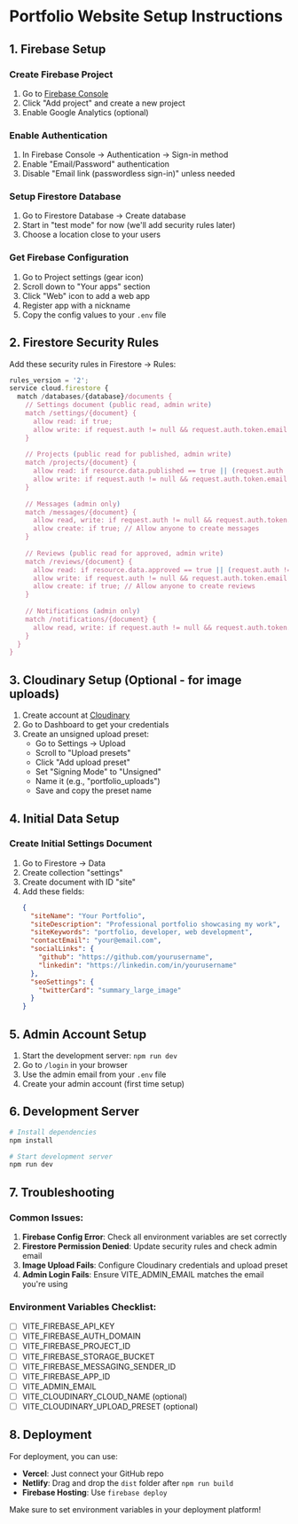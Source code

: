 # Portfolio Website Setup Instructions

## 1. Firebase Setup

### Create Firebase Project
1. Go to [Firebase Console](https://console.firebase.google.com/)
2. Click "Add project" and create a new project
3. Enable Google Analytics (optional)

### Enable Authentication
1. In Firebase Console → Authentication → Sign-in method
2. Enable "Email/Password" authentication
3. Disable "Email link (passwordless sign-in)" unless needed

### Setup Firestore Database
1. Go to Firestore Database → Create database
2. Start in "test mode" for now (we'll add security rules later)
3. Choose a location close to your users

### Get Firebase Configuration
1. Go to Project settings (gear icon)
2. Scroll down to "Your apps" section
3. Click "Web" icon to add a web app
4. Register app with a nickname
5. Copy the config values to your `.env` file

## 2. Firestore Security Rules

Add these security rules in Firestore → Rules:

```javascript
rules_version = '2';
service cloud.firestore {
  match /databases/{database}/documents {
    // Settings document (public read, admin write)
    match /settings/{document} {
      allow read: if true;
      allow write: if request.auth != null && request.auth.token.email == "admin@yourdomain.com";
    }
    
    // Projects (public read for published, admin write)
    match /projects/{document} {
      allow read: if resource.data.published == true || (request.auth != null && request.auth.token.email == "admin@yourdomain.com");
      allow write: if request.auth != null && request.auth.token.email == "admin@yourdomain.com";
    }
    
    // Messages (admin only)
    match /messages/{document} {
      allow read, write: if request.auth != null && request.auth.token.email == "admin@yourdomain.com";
      allow create: if true; // Allow anyone to create messages
    }
    
    // Reviews (public read for approved, admin write)
    match /reviews/{document} {
      allow read: if resource.data.approved == true || (request.auth != null && request.auth.token.email == "admin@yourdomain.com");
      allow write: if request.auth != null && request.auth.token.email == "admin@yourdomain.com";
      allow create: if true; // Allow anyone to create reviews
    }
    
    // Notifications (admin only)
    match /notifications/{document} {
      allow read, write: if request.auth != null && request.auth.token.email == "admin@yourdomain.com";
    }
  }
}
```

## 3. Cloudinary Setup (Optional - for image uploads)

1. Create account at [Cloudinary](https://cloudinary.com/)
2. Go to Dashboard to get your credentials
3. Create an unsigned upload preset:
   - Go to Settings → Upload
   - Scroll to "Upload presets"
   - Click "Add upload preset"
   - Set "Signing Mode" to "Unsigned"
   - Name it (e.g., "portfolio_uploads")
   - Save and copy the preset name

## 4. Initial Data Setup

### Create Initial Settings Document
1. Go to Firestore → Data
2. Create collection "settings"
3. Create document with ID "site"
4. Add these fields:
   ```json
   {
     "siteName": "Your Portfolio",
     "siteDescription": "Professional portfolio showcasing my work",
     "siteKeywords": "portfolio, developer, web development",
     "contactEmail": "your@email.com",
     "socialLinks": {
       "github": "https://github.com/yourusername",
       "linkedin": "https://linkedin.com/in/yourusername"
     },
     "seoSettings": {
       "twitterCard": "summary_large_image"
     }
   }
   ```

## 5. Admin Account Setup

1. Start the development server: `npm run dev`
2. Go to `/login` in your browser
3. Use the admin email from your `.env` file
4. Create your admin account (first time setup)

## 6. Development Server

```bash
# Install dependencies
npm install

# Start development server
npm run dev
```

## 7. Troubleshooting

### Common Issues:

1. **Firebase Config Error**: Check all environment variables are set correctly
2. **Firestore Permission Denied**: Update security rules and check admin email
3. **Image Upload Fails**: Configure Cloudinary credentials and upload preset
4. **Admin Login Fails**: Ensure VITE_ADMIN_EMAIL matches the email you're using

### Environment Variables Checklist:
- [ ] VITE_FIREBASE_API_KEY
- [ ] VITE_FIREBASE_AUTH_DOMAIN
- [ ] VITE_FIREBASE_PROJECT_ID
- [ ] VITE_FIREBASE_STORAGE_BUCKET
- [ ] VITE_FIREBASE_MESSAGING_SENDER_ID
- [ ] VITE_FIREBASE_APP_ID
- [ ] VITE_ADMIN_EMAIL
- [ ] VITE_CLOUDINARY_CLOUD_NAME (optional)
- [ ] VITE_CLOUDINARY_UPLOAD_PRESET (optional)

## 8. Deployment

For deployment, you can use:
- **Vercel**: Just connect your GitHub repo
- **Netlify**: Drag and drop the `dist` folder after `npm run build`
- **Firebase Hosting**: Use `firebase deploy`

Make sure to set environment variables in your deployment platform!